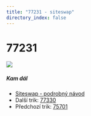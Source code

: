 ```yaml
---
title: "77231 - siteswap"
directory_index: false
---
```


# 77231

![](/animace/siteswap/77231.gif)

##### Kam dál

- [Siteswap - podrobný návod](/siteswap.html "Podrobné vysvětlení siteswapů..")
- Další trik: [77330](77330.html "Siteswap 77330")
- Předchozí trik: [75701](75701.html "Siteswap 75701")

